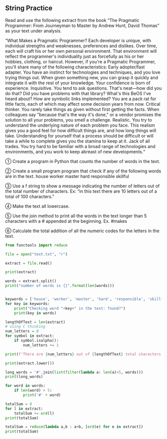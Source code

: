## String Practice
Read and use the following extract from the book “The Pragmatic Programmer: From Journeyman to Master by Andrew Hunt, David Thomas” as your text under analysis.

“What Makes a Pragmatic Programmer? Each developer is unique, with individual strengths and weaknesses, preferences and dislikes. Over time, each will craft his or her own personal environment. That environment will reflect the programmer's individuality just as forcefully as his or her hobbies, clothing, or haircut. However, if you're a Pragmatic Programmer, you'll share many of the following characteristics: Early adopter/fast adapter. You have an instinct for technologies and techniques, and you love trying things out. When given something new, you can grasp it quickly and integrate it with the rest of your knowledge. Your confidence is born of experience. Inquisitive. You tend to ask questions. That's neat—how did you do that? Did you have problems with that library? What's this BeOS I've heard about? How are symbolic links implemented? You are a pack rat for little facts, each of which may affect some decision years from now. Critical thinker. You rarely take things as given without first getting the facts. When colleagues say "because that's the way it's done," or a vendor promises the solution to all your problems, you smell a challenge. Realistic. You try to understand the underlying nature of each problem you face. This realism gives you a good feel for how difficult things are, and how long things will take. Understanding for yourself that a process should be difficult or will take a while to complete gives you the stamina to keep at it. Jack of all trades. You try hard to be familiar with a broad range of technologies and environments, and you work to keep abreast of new developments.“

① Create a program in Python that counts the number of words in the text.

② Create a small program program that check if any of the following words are in the text.
house
worker
master
hard
responsible
skillful

③ Use a f string to show a message indicating the number of letters out of the total number of characters. Ex: “in this text there are 10 letters out of a total of 100 characters.”

④ Make the text all lowercase.

⑤ Use the join method to print all the words in the text longer than 5 characters with a # appended at the beginning. Ex. #makes

⑥ Calculate the total addition of all the numeric codes for the letters in the text.

```.py
from functools import reduce

file = open("text.txt", "r")

extract = file.read()

print(extract)

words = extract.split()
print("number of words is {}".format(len(words)))


keywords = ['house', 'worker', 'master', 'hard', 'responsible', 'skillful']
for key in keywords:
    print("Checking word "+key+" in the text: found?")
    print(key in words)

lengthOfText = len(extract)
# using C thinking
num_letters = 0
for symbol in extract:
    if symbol.isalpha():
        num_letters += 1

print(f'There are {num_letters} out of {lengthOfText} total characters')

print(extract.lower())

long_words = '#'.join(list(filter(lambda a: len(a)>5, words)))
print(long_words)

for word in words:
    if len(word) > 5:
        print('#' + word)

totalSum = 0
for l in extract:
    totalSum += ord(l)
print(totalSum)

totalSum = reduce(lambda a,b : a+b, [ord(e) for e in extract])
print(totalSum)
```
     
